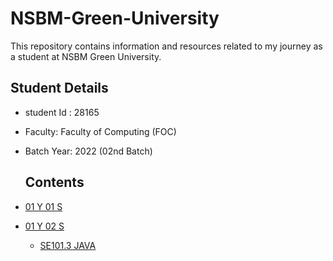 # NSBM-Green-University
This repository contains information and resources related to my journey as a student at NSBM Green University.

## Student Details
- student Id : 28165
- Faculty: Faculty of Computing (FOC)
- Batch Year: 2022 (02nd Batch)

  ## Contents

- [01 Y 01 S]()
- [01 Y 02 S]()
    - [SE101.3 JAVA]()
    
